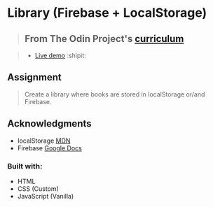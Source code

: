 # Library (Firebase + LocalStorage)

> ## From The Odin Project's [curriculum](https://www.theodinproject.com/courses/javascript/lessons/library)

> - [Live demo](https://locallibrary-app.web.app/) :shipit:

## Assignment
> Create a library where books are stored in localStorage or/and Firebase.

## Acknowledgments
- localStorage [MDN](https://developer.mozilla.org/en-US/docs/Web/API/Web_Storage_API/Using_the_Web_Storage_API)
- Firebase [Google Docs](https://firebase.google.com/docs/)

### Built with: 
 * HTML
 * CSS (Custom)
 * JavaScript (Vanilla)
